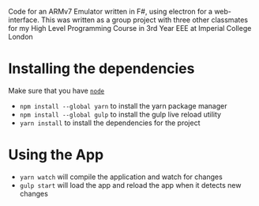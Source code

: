 Code for an ARMv7 Emulator written in F#, using electron for a web-interface.
This was written as a group project with three other classmates for my High Level Programming Course in 3rd Year EEE at Imperial College London

Installing the dependencies
======================

Make sure that you have [`node`](https://nodejs.org/)

- `npm install --global yarn` to install the yarn package manager
- `npm install --global gulp` to install the gulp live reload utility
- `yarn install` to install the dependencies for the project

Using the App
======================
- `yarn watch` will compile the application and watch for changes
- `gulp start` will load the app and reload the app when it detects new changes
